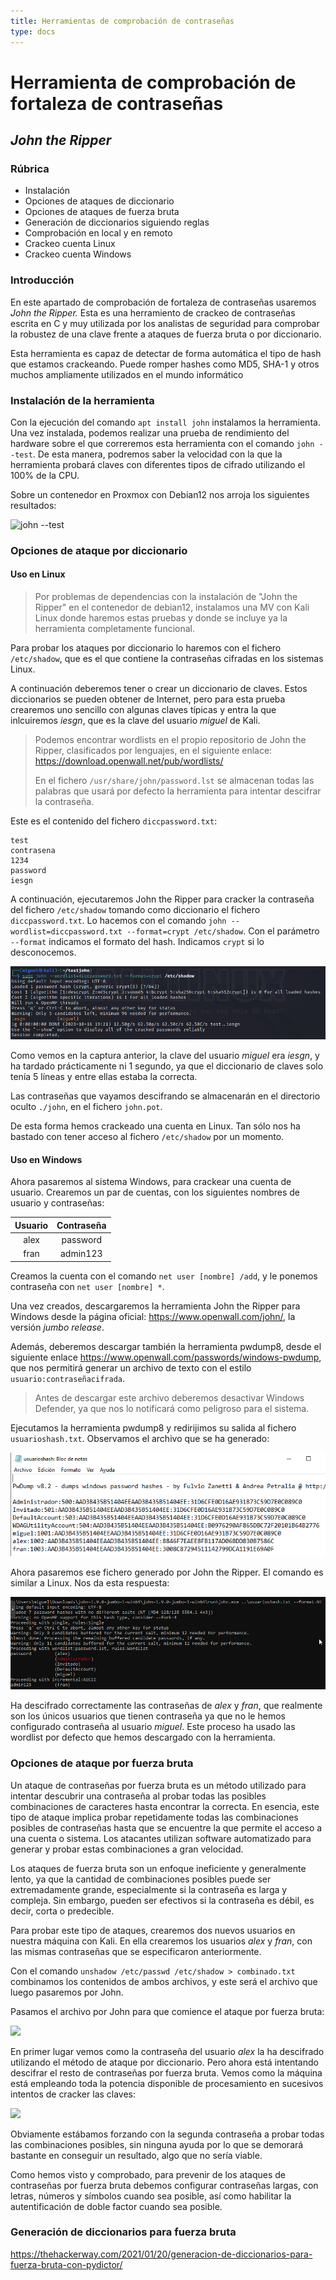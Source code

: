 ```yaml
---
title: Herramientas de comprobación de contraseñas
type: docs
---
```

# Herramienta de comprobación de fortaleza de contraseñas

## *John the Ripper*

### Rúbrica

- Instalación
- Opciones de ataques de diccionario
- Opciones de ataques de fuerza bruta
- Generación de diccionarios siguiendo reglas
- Comprobación en local y en remoto
- Crackeo cuenta Linux
- Crackeo cuenta Windows

### Introducción

En este apartado de comprobación de fortaleza de contraseñas usaremos *John the Ripper.* Esta es una herramiento de crackeo de contraseñas escrita en C y muy utilizada por los analistas de seguridad para comprobar la robustez de una clave frente a ataques de fuerza bruta o por diccionario.

Esta herramienta es capaz de detectar de forma automática el tipo de hash que estamos crackeando. Puede romper hashes como MD5, SHA-1 y otros muchos ampliamente utilizados en el mundo informático

### Instalación de la herramienta

Con la ejecución del comando `apt install john` instalamos la herramienta. Una vez instalada, podemos realizar una prueba de rendimiento del hardware sobre el que correremos esta herramienta con el comando `john --test`. De esta manera, podremos saber la velocidad con la que la herramienta probará claves con diferentes tipos de cifrado utilizando el 100% de la CPU.

Sobre un contenedor en Proxmox con Debian12 nos arroja los siguientes resultados:

![john --test](images/200.png)

### Opciones de ataque por diccionario

#### Uso en Linux

> Por problemas de dependencias con la instalación de "John the Ripper" en el contenedor de debian12, instalamos una MV con Kali Linux donde haremos estas pruebas y donde se incluye ya la herramienta completamente funcional.

Para probar los ataques por diccionario lo haremos con el fichero `/etc/shadow`, que es el que contiene la contraseñas cifradas en los sistemas Linux.

A continuación deberemos tener o crear un diccionario de claves. Estos diccionarios se pueden obtener de Internet, pero para esta prueba crearemos uno sencillo con algunas claves típicas y entra la que inlcuiremos *iesgn*, que es la clave del usuario *miguel* de Kali.

> Podemos encontrar wordlists en el propio repositorio de John the Ripper, clasificados por lenguajes, en el siguiente enlace: <https://download.openwall.net/pub/wordlists/>
>
> En el fichero `/usr/share/john/password.lst` se almacenan todas las palabras que usará por defecto la herramienta para intentar descifrar la contraseña.

Este es el contenido del fichero `diccpassword.txt`:

```
test
contrasena
1234
password
iesgn
```

A continuación, ejecutaremos John the Ripper para cracker la contraseña del fichero `/etc/shadow` tomando como diccionario el fichero `diccpassword.txt`. Lo hacemos con el comando `john --wordlist=diccpassword.txt --format=crypt /etc/shadow`. Con el parámetro `--format` indicamos el formato del hash. Indicamos `crypt` si lo desconocemos.

![John con /etc/shadow por ataque de diccionarios](images/2001.png)

Como vemos en la captura anterior, la clave del usuario *miguel* era *iesgn*, y ha tardado prácticamente ni 1 segundo, ya que el diccionario de claves solo tenía 5 líneas y entre ellas estaba la correcta.

Las contraseñas que vayamos descifrando se almacenarán en el directorio oculto `./john`, en el fichero `john.pot`.

De esta forma hemos crackeado una cuenta en Linux. Tan sólo nos ha bastado con tener acceso al fichero `/etc/shadow` por un momento.

#### Uso en Windows

Ahora pasaremos al sistema Windows, para crackear una cuenta de usuario. Crearemos un par de cuentas, con los siguientes nombres de usuario y contraseñas:

| **Usuario** | **Contraseña** |
|:-------:|:----------:|
| alex | password |
| fran | admin123 |

Creamos la cuenta con el comando `net user [nombre] /add`, y le ponemos contraseña con `net user [nombre] *`.

Una vez creados, descargaremos la herramienta John the Ripper para Windows desde la página oficial: <https://www.openwall.com/john/>, la versión *jumbo release*.

Además, deberemos descargar también la herramienta pwdump8, desde el siguiente enlace <https://www.openwall.com/passwords/windows-pwdump>, que nos permitirá generar un archivo de texto con el estilo `usuario:contraseñacifrada`.

> Antes de descargar este archivo deberemos desactivar Windows Defender, ya que nos lo notificará como peligroso para el sistema.

Ejecutamos la herramienta pwdump8 y redirijimos su salida al fichero `usuarioshash.txt`. Observamos el archivo que se ha generado:

![](images/2002.png)

Ahora pasaremos ese fichero generado por John the Ripper. El comando es similar a Linux. Nos da esta respuesta:

![](images/2003.png)

Ha descifrado correctamente las contraseñas de *alex* y *fran*, que realmente son los únicos usuarios que tienen contraseña ya que no le hemos configurado contraseña al usuario *miguel*. Este proceso ha usado las wordlist por defecto que hemos descargado con la herramienta.

### Opciones de ataque por fuerza bruta

Un ataque de contraseñas por fuerza bruta es un método utilizado para intentar descubrir una contraseña al probar todas las posibles combinaciones de caracteres hasta encontrar la correcta. En esencia, este tipo de ataque implica probar repetidamente todas las combinaciones posibles de contraseñas hasta que se encuentre la que permite el acceso a una cuenta o sistema. Los atacantes utilizan software automatizado para generar y probar estas combinaciones a gran velocidad.

Los ataques de fuerza bruta son un enfoque ineficiente y generalmente lento, ya que la cantidad de combinaciones posibles puede ser extremadamente grande, especialmente si la contraseña es larga y compleja. Sin embargo, pueden ser efectivos si la contraseña es débil, es decir, corta o predecible.

Para probar este tipo de ataques, crearemos dos nuevos usuarios en nuestra máquina con Kali. En ella crearemos los usuarios *alex* y *fran*, con las mismas contraseñas que se especificaron anteriormente.

Con el comando `unshadow /etc/passwd /etc/shadow > combinado.txt` combinamos los contenidos de ambos archivos, y este será el archivo que luego pasaremos por John.

Pasamos el archivo por John para que comience el ataque por fuerza bruta:

![](images/2004.png)

En primer lugar vemos como la contraseña del usuario *alex* la ha descifrado utilizando el método de ataque por diccionario. Pero ahora está intentando descifrar el resto de contraseñas por fuerza bruta. Vemos como la máquina está empleando toda la potencia disponible de procesamiento en sucesivos intentos de cracker las claves:

![](images/2005.png)

Obviamente estábamos forzando con la segunda contraseña a probar todas las combinaciones posibles, sin ninguna ayuda por lo que se demorará bastante en conseguir un resultado, algo que no sería viable.

Como hemos visto y comprobado, para prevenir de los ataques de contraseñas por fuerza bruta debemos configurar contraseñas largas, con letras, números y símbolos cuando sea posible, así como habilitar la autentificación de doble factor cuando sea posible.

### Generación de diccionarios para fuerza bruta

<https://thehackerway.com/2021/01/20/generacion-de-diccionarios-para-fuerza-bruta-con-pydictor/>